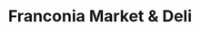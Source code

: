 ---
title: "Franconia Market & Deli"
url: /franconia/franconia-market-and-deli/
shop: supermarket
---
